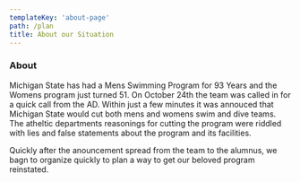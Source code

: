 ```yaml
---
templateKey: 'about-page'
path: /plan
title: About our Situation
---
```

### About
Michigan State has had a Mens Swimming Program for 93 Years and the Womens program just turned 51. On October 24th the team was called in for a quick call from the AD. Within just a few minutes it was annouced that Michigan State would cut both mens and womens swim and dive teams. The atheltic departments reasonings for cutting the program were riddled with lies and false statements about the program and its facilities. 

Quickly after the anouncement spread from the team to the alumnus, we bagn to organize quickly to plan a way to get our beloved program reinstated. 


